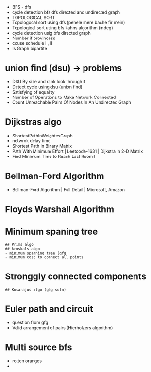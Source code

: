 - BFS - dfs
- cycle detection bfs dfs directed and undirected graph
- TOPOLOGICAL SORT
- Topologocal sort using dfs (pehele mere bache fir mein)
- Topological sort using bfs kahns algorithm (indeg)
- cycle detection usig bfs directed graph
- Number if provincess
- couse schedule I , II
- Is Graph bipartite

# union find (dsu) -> problems
- DSU By size and rank look through it
- Detect cycle using dsu (union find)
- Satisfying of equality
- Number of Operations to Make Network Connected
- Count Unreachable Pairs Of Nodes In An Undirected Graph

# Dijkstras algo
- ShortestPathInWeightesGraph.
- netwrok delay time
- Shortest Path in Binary Matrix
- Path With Minimum Effort | Leetcode-1631 | Dijkstra in 2-D Matrix
- Find Minimum Time to Reach Last Room I

# Bellman-Ford Algorithm
- Bellman-Ford Algorithm | Full Detail | Microsoft, Amazon

# Floyds Warshall Algorithm


# Minimum spaning tree
    ## Prims algo
    ## kruskals algo
    - minimum spanning tree (gfg)
    - minimum cost to connect all points

# Stronggly connected components    
    ## Kosarajus algo (gfg soln)

# Euler path and circuit
 - question from gfg 
 - Valid arrangement of pairs (Hierholzers algorithm)

# Multi source bfs
 - rotten oranges
 - 
